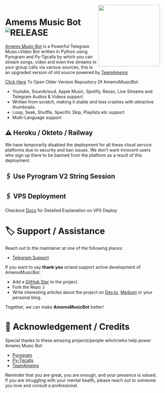 <img src="https://telegra.ph/file/c0e014ff34f34d1056627.png" align="right" width="200" height="200"/>

# Amems Music Bot <img src="https://img.shields.io/github/v/release/AmemsOwner/AmemsMusicBot?color=black&logo=github&logoColor=black&style=social" alt="RELEASE">

[Amems Music Bot](https://github.com/Von-SecurityAmemsMusicBot) is a Powerful Telegram Music+Video Bot written in Python using Pyrogram and Py-Tgcalls by which you can stream songs, video and even live streams in your group calls via various sources, this is an upgraded version of old source powered by [TeamAmems](https://github.com/Von-Security)

[Click Here](https://github.com/TeamAmems/AmemsMusicBot) To Open Older Version Repository Of AmemsMusicBot.


* Youtube, Soundcloud, Apple Music, Spotify, Resso, Live Streams and Telegram Audios & Videos support.
* Written from scratch, making it stable and less crashes with attractive thumbnails.
* Loop, Seek, Shuffle, Specific Skip, Playlists etc support
* Multi-Language support



## ⚠️ Heroku / Okteto / Railway

We have temporarily disabled the deployment for  all these cloud service platforms due to security and ban issues. We don't want innocent users who sign up there to be banned from the platform as a result of this deployment.

## 🖇 Use Pyrogram V2 String Session

## 🖇 VPS Deployment

Checkout [Docs](https://notreallyshikhar.gitbook.io/Amemsmusicbot/deployment/local-hosting-or-vps) for Detailed Explanation on VPS Deploy


# 🏷 Support / Assistance

Reach out to the maintainer at one of the following places:


- [Telegram Support](https://t.me/amemsikasyam)

If you want to say **thank you** or/and support active development of AmemsMusicBot:

- Add a [GitHub Star](https://github.com/Von-Security/AmemsMusicBot) to the project.
- Fork the Repo :)
- Write interesting articles about the project on [Dev.to](https://dev.to/), [Medium](https://medium.com/) or your personal blog.

Together, we can make **AmemsMusicBot** better!
# 📑 Acknowledgement / Credits

Special thanks to these amazing projects/people which/who help power Amems Music Bot:

- [Pyrogram](https://github.com/pyrogram/pyrogram)
- [Py-Tgcalls](https://github.com/pytgcalls/pytgcalls)
- [TeamAmems](https://github.com/Von-Security)



Reminder that you are great, you are enough, and your presence is valued. If you are struggling with your mental health, please reach out to someone you love and consult a professional.
